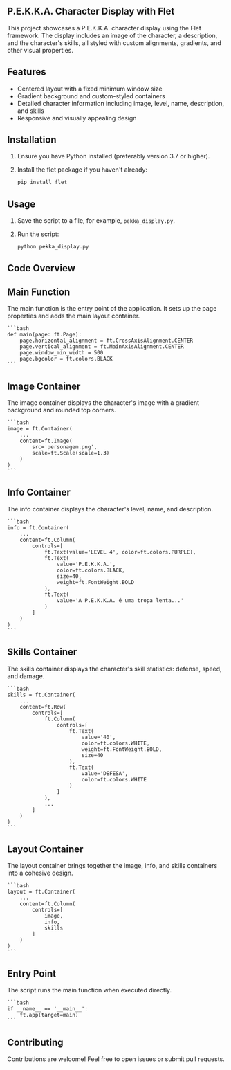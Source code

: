 ## P.E.K.K.A. Character Display with Flet

This project showcases a P.E.K.K.A. character display using the Flet framework. The display includes an image of the character, a description, and the character's skills, all styled with custom alignments, gradients, and other visual properties.

## Features

- Centered layout with a fixed minimum window size
- Gradient background and custom-styled containers
- Detailed character information including image, level, name, description, and skills
- Responsive and visually appealing design

## Installation
1. Ensure you have Python installed (preferably version 3.7 or higher).
2. Install the flet package if you haven't already:

    ```bash
    pip install flet
    ```

## Usage

1. Save the script to a file, for example, `pekka_display.py`.
2. Run the script:

    ```bash
    python pekka_display.py
    ```

## Code Overview

## Main Function

The main function is the entry point of the application. It sets up the page properties and adds the main layout container.

    ```bash
    def main(page: ft.Page):
        page.horizontal_alignment = ft.CrossAxisAlignment.CENTER
        page.vertical_alignment = ft.MainAxisAlignment.CENTER
        page.window_min_width = 500
        page.bgcolor = ft.colors.BLACK
    ```

## Image Container

The image container displays the character's image with a gradient background and rounded top corners.

    ```bash
    image = ft.Container(
        ...
        content=ft.Image(
            src='personagem.png',
            scale=ft.Scale(scale=1.3)           
        )
    )
    ```

## Info Container

The info container displays the character's level, name, and description.

    ```bash
    info = ft.Container(
        ...
        content=ft.Column(
            controls=[
                ft.Text(value='LEVEL 4', color=ft.colors.PURPLE),
                ft.Text(
                    value='P.E.K.K.A.', 
                    color=ft.colors.BLACK,
                    size=40,
                    weight=ft.FontWeight.BOLD
                ),
                ft.Text(
                    value='A P.E.K.K.A. é uma tropa lenta...'
                )
            ]
        )
    )
    ```

## Skills Container

The skills container displays the character's skill statistics: defense, speed, and damage.

    ```bash
    skills = ft.Container(
        ...
        content=ft.Row(
            controls=[
                ft.Column(
                    controls=[
                        ft.Text(
                            value='40',
                            color=ft.colors.WHITE,
                            weight=ft.FontWeight.BOLD,
                            size=40
                        ),
                        ft.Text(
                            value='DEFESA',
                            color=ft.colors.WHITE
                        )
                    ]
                ),
                ...
            ]
        )
    )
    ```

## Layout Container

The layout container brings together the image, info, and skills containers into a cohesive design.

    ```bash
    layout = ft.Container(
        ...
        content=ft.Column(
            controls=[
                image,
                info,
                skills
            ]
        )
    )
    ```

## Entry Point

The script runs the main function when executed directly.

    ```bash
    if __name__ == '__main__':
        ft.app(target=main)
    ```

## Contributing

Contributions are welcome! Feel free to open issues or submit pull requests.